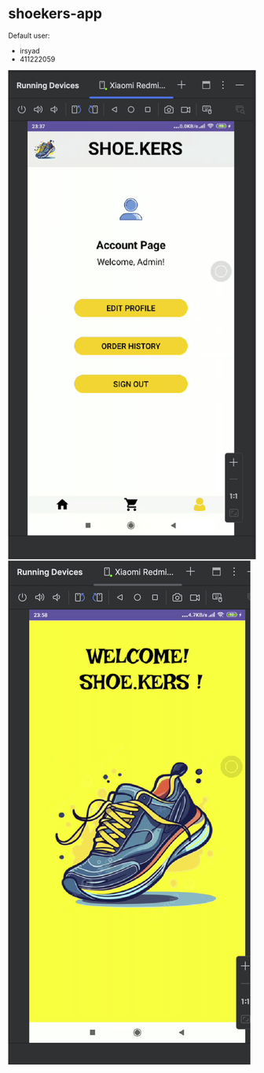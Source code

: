 # shoekers-app

Default user:
- irsyad  
- 411222059

![login-page.png](login-page.png)
![splash-screen.png](splash-screen.png)
